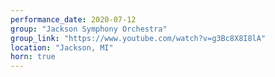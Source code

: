 ```yaml
---
performance_date: 2020-07-12
group: "Jackson Symphony Orchestra"
group_link: "https://www.youtube.com/watch?v=g3Bc8X8I8lA"
location: "Jackson, MI"
horn: true
---
```

